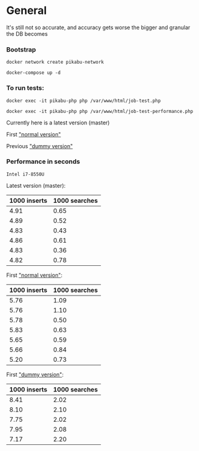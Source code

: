 # General

It's still not so accurate, and accuracy gets worse the bigger and granular the DB becomes

### Bootstrap

`docker network create pikabu-network`

`docker-compose up -d`

### To run tests:

`docker exec -it pikabu-php php /var/www/html/job-test.php`

`docker exec -it pikabu-php php /var/www/html/job-test-performance.php`

Currently here is a latest version (master)

First ["normal version"](https://github.com/boryashkin/algorithm-problem-solving/commit/73ad00b35e2018f93b5f582b629b0037f10039e6#diff-42ea94b1fae9e0481e26d9d9ea94d1f1)

Previous ["dummy version"](https://github.com/boryashkin/algorithm-problem-solving/commit/2fc7e4736685ab64580ba2918cbe5d7f1db3b43b)


### Performance in seconds

`Intel i7-8550U`

Latest version (master):

| 1000 inserts  | 1000 searches |
| ------------- | ------------- |
| 4.91          |   0.65        |
| 4.89          |   0.52        |
| 4.83          |   0.43        |
| 4.86          |   0.61        |
| 4.83          |   0.36        |
| 4.82          |   0.78        |

First ["normal version"](https://github.com/boryashkin/algorithm-problem-solving/commit/73ad00b35e2018f93b5f582b629b0037f10039e6#diff-42ea94b1fae9e0481e26d9d9ea94d1f1):

| 1000 inserts  | 1000 searches |
| ------------- | ------------- |
| 5.76          |   1.09        |
| 5.76          |   1.10        |
| 5.78          |   0.50        |
| 5.83          |   0.63        |
| 5.65          |   0.59        |
| 5.66          |   0.84        |
| 5.20          |   0.73        |

First ["dummy version"](https://github.com/boryashkin/algorithm-problem-solving/commit/2fc7e4736685ab64580ba2918cbe5d7f1db3b43b):

| 1000 inserts  | 1000 searches |
| ------------- | ------------- |
| 8.41          |   2.02        |
| 8.10          |   2.10        |
| 7.75          |   2.02        |
| 7.95          |   2.08        |
| 7.17          |   2.20        |


